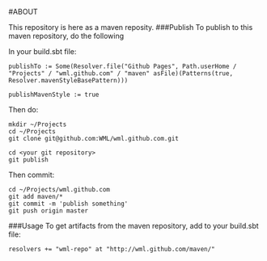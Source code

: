 #ABOUT

This repository is here as a maven reposity. 
###Publish
To publish to this maven repository, do the following

In your build.sbt file:

    publishTo := Some(Resolver.file("Github Pages", Path.userHome / "Projects" / "wml.github.com" / "maven" asFile)(Patterns(true, Resolver.mavenStyleBasePattern)))

    publishMavenStyle := true

Then do:

    mkdir ~/Projects
    cd ~/Projects
    git clone git@github.com:WML/wml.github.com.git
  
    cd <your git repository>
    git publish

Then commit:

    cd ~/Projects/wml.github.com
    git add maven/*
    git commit -m 'publish something'
    git push origin master
  
###Usage
To get artifacts from the maven repository, add to your build.sbt file:

    resolvers += "wml-repo" at "http://wml.github.com/maven/"
